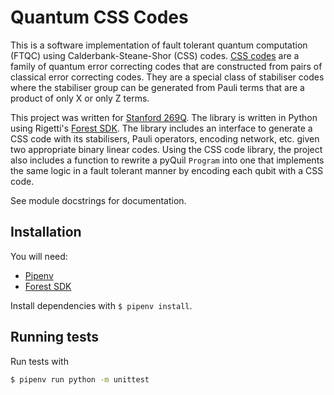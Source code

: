 # Quantum CSS Codes

This is a software implementation of fault tolerant quantum computation (FTQC) using Calderbank-Steane-Shor (CSS) codes. [CSS codes](https://en.wikipedia.org/wiki/CSS_code) are a family of quantum error correcting codes that are constructed from pairs of classical error correcting codes. They are a special class of stabiliser codes where the stabiliser group can be generated from Pauli terms that are a product of only X or only Z terms.

This project was written for [Stanford 269Q](https://cs269q.stanford.edu/). The library is written in Python using Rigetti's [Forest SDK](http://docs.rigetti.com/en/stable/). The library includes an interface to generate a CSS code with its stabilisers, Pauli operators, encoding network, etc. given two appropriate binary linear codes. Using the CSS code library, the project also includes a function to rewrite a pyQuil `Program` into one that implements the same logic in a fault tolerant manner by encoding each qubit with a CSS code.

See module docstrings for documentation.

## Installation

You will need:

- [Pipenv](https://docs.pipenv.org/en/latest/)
- [Forest SDK](http://docs.rigetti.com/en/stable/start.html)

Install dependencies with `$ pipenv install`.

## Running tests

Run tests with

```bash
$ pipenv run python -m unittest
```
